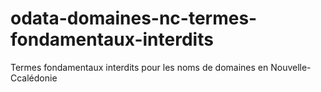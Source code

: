 # odata-domaines-nc-termes-fondamentaux-interdits
Termes fondamentaux interdits pour les noms de domaines en Nouvelle-Ccalédonie
